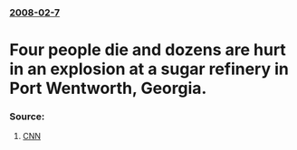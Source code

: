 ### [2008-02-7](/news/2008/02/7/index.md)

#  Four people die and dozens are hurt in an explosion at a sugar refinery in Port Wentworth, Georgia. 




### Source:

1. [CNN](http://edition.cnn.com/2008/US/02/07/sugar.plant.explosion/index.html)
